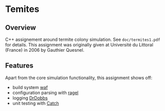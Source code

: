 Temites
=======

Overview
--------

C++ assignement around termite colony simulation. See `doc/termites1.pdf` for
details. This assignment was originally given at Université du Littoral
(France) in 2006 by Gauthier Quesnel.

Features
--------

Apart from the core simulation functionality, this assignment shows off:

* build system [waf](https://code.google.com/p/waf/)
* configuration parsing with [ragel](www.complang.org/ragel/)
* logging [DrDobbs](http://www.drdobbs.com/cpp/logging-in-c/201804215?pgno=1)
* unit testing with [Catch](https://github.com/philsquared/Catch)
